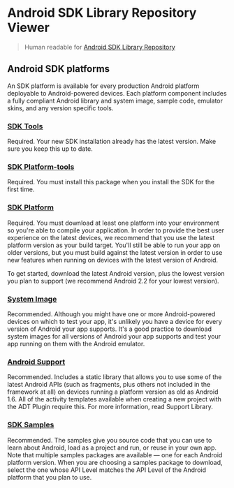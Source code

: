 # Android SDK Library Repository Viewer

> Human readable for [Android SDK Library Repository](http://dl-ssl.google.com/android/repository/repository-8.xml)

## Android SDK platforms

An SDK platform is available for every production Android platform deployable to Android-powered devices. Each platform component includes a fully compliant Android library and system image, sample code, emulator skins, and any version specific tools.

### [SDK Tools](http://hariadi.github.io/viewer/tool.html)

Required. Your new SDK installation already has the latest version. Make sure you keep this up to date.

### [SDK Platform-tools](http://hariadi.github.io/viewer/platform-tool.html)

Required. You must install this package when you install the SDK for the first time.

### [SDK Platform](http://hariadi.github.io/viewer/platform.html)

Required. You must download at least one platform into your environment so you're able to compile your application. In order to provide the best user experience on the latest devices, we recommend that you use the latest platform version as your build target. You'll still be able to run your app on older versions, but you must build against the latest version in order to use new features when running on devices with the latest version of Android.

To get started, download the latest Android version, plus the lowest version you plan to support (we recommend Android 2.2 for your lowest version).

### [System Image](http://hariadi.github.io/viewer/system-image.html)

Recommended. Although you might have one or more Android-powered devices on which to test your app, it's unlikely you have a device for every version of Android your app supports. It's a good practice to download system images for all versions of Android your app supports and test your app running on them with the Android emulator.

### [Android Support](http://hariadi.github.io/viewer/addon.html)

Recommended. Includes a static library that allows you to use some of the latest Android APIs (such as fragments, plus others not included in the framework at all) on devices running a platform version as old as Android 1.6. All of the activity templates available when creating a new project with the ADT Plugin require this. For more information, read Support Library.

### [SDK Samples](http://hariadi.github.io/viewer/sample.html)

Recommended. The samples give you source code that you can use to learn about Android, load as a project and run, or reuse in your own app. Note that multiple samples packages are available — one for each Android platform version. When you are choosing a samples package to download, select the one whose API Level matches the API Level of the Android platform that you plan to use.
